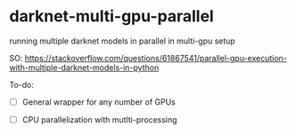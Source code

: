 # darknet-multi-gpu-parallel
running multiple darknet models in parallel in multi-gpu setup


SO: https://stackoverflow.com/questions/61867541/parallel-gpu-execution-with-multiple-darknet-models-in-python

To-do:

- [ ] General wrapper for any number of GPUs

- [ ] CPU parallelization with mutlti-processing
